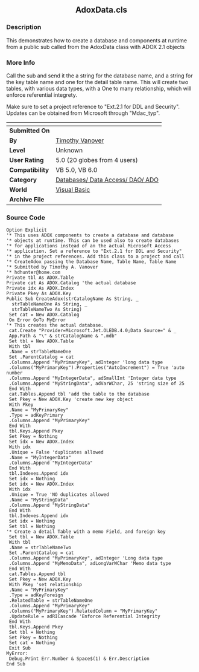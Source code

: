 ﻿<div align="center">

## AdoxData\.cls


</div>

### Description

This demonstrates how to create a database and components at runtime from a public sub called from the AdoxData class with ADOX 2.1 objects
 
### More Info
 
Call the sub and send it the a string for the database name, and a string for the key table name and one for the detail table name. This will create two tables, with various data types, with a One to many relationship, which will enforce referential integrety.

Make sure to set a project reference to "Ext.2.1 for DDL and Security". Updates can be obtained from Microsoft through "Mdac_typ".


<span>             |<span>
---                |---
**Submitted On**   |
**By**             |[Timothy Vanover](https://github.com/Planet-Source-Code/PSCIndex/blob/master/ByAuthor/timothy-vanover.md)
**Level**          |Unknown
**User Rating**    |5.0 (20 globes from 4 users)
**Compatibility**  |VB 5\.0, VB 6\.0
**Category**       |[Databases/ Data Access/ DAO/ ADO](https://github.com/Planet-Source-Code/PSCIndex/blob/master/ByCategory/databases-data-access-dao-ado__1-6.md)
**World**          |[Visual Basic](https://github.com/Planet-Source-Code/PSCIndex/blob/master/ByWorld/visual-basic.md)
**Archive File**   |[](https://github.com/Planet-Source-Code/timothy-vanover-adoxdata-cls__1-3164/archive/master.zip)





### Source Code

```
Option Explicit
'* This uses ADOX components to create a database and database
'* objects at runtime. This can be used also to create databases
'* for applications instead of an the actual Microsoft Access
'* application. Set a reference to "Ext.2.1 for DDL and Security"
'* in the project references. Add this class to a project and call
'* CreateAdox passing the Database Name, Table Name, Table Name
'* Submitted by Timothy A. Vanover
'* hdhunter@home.com
Private tbl As ADOX.Table
Private cat As ADOX.Catalog 'the actual database
Private idx As ADOX.Index
Private Pkey As ADOX.Key
Public Sub CreateAdox(strCatalogName As String, _
  strTableNameOne As String, _
  strTableNameTwo As String)
 Set cat = New ADOX.Catalog
 On Error GoTo MyError
'* This creates the actual database.
 cat.Create "Provider=Microsoft.Jet.OLEDB.4.0;Data Source=" & _
 App.Path & "\" & strCatalogName & ".mdb"
 Set tbl = New ADOX.Table
 With tbl
 .Name = strTableNameOne
 Set .ParentCatalog = cat
 .Columns.Append "MyPrimaryKey", adInteger 'long data type
 .Columns("MyPrimaryKey").Properties("AutoIncrement") = True 'auto number
 .Columns.Append "MyIntegerData", adSmallInt 'Integer data type
 .Columns.Append "MyStringData", adVarWChar, 25 'string size of 25
 End With
 cat.Tables.Append tbl 'add the table to the database
 Set Pkey = New ADOX.Key 'create new key object
 With Pkey
 .Name = "MyPrimaryKey"
 .Type = adKeyPrimary
 .Columns.Append "MyPrimaryKey"
 End With
 tbl.Keys.Append Pkey
 Set Pkey = Nothing
 Set idx = New ADOX.Index
 With idx
 .Unique = False 'duplicates allowed
 .Name = "MyIntegerData"
 .Columns.Append "MyIntegerData"
 End With
 tbl.Indexes.Append idx
 Set idx = Nothing
 Set idx = New ADOX.Index
 With idx
 .Unique = True 'NO duplicates allowed
 .Name = "MyStringData"
 .Columns.Append "MyStringData"
 End With
 tbl.Indexes.Append idx
 Set idx = Nothing
 Set tbl = Nothing
'* Create a detail Table with a memo Field, and foreign key
 Set tbl = New ADOX.Table
 With tbl
 .Name = strTableNameTwo
 Set .ParentCatalog = cat
 .Columns.Append "MyPrimaryKey", adInteger 'Long data type
 .Columns.Append "MyMemoData", adLongVarWChar 'Memo data type
 End With
 cat.Tables.Append tbl
 Set Pkey = New ADOX.Key
 With Pkey 'set relationship
 .Name = "MyPrimaryKey"
 .Type = adKeyForeign
 .RelatedTable = strTableNameOne
 .Columns.Append "MyPrimaryKey"
 .Columns("MyPrimaryKey").RelatedColumn = "MyPrimaryKey"
 .UpdateRule = adRICascade 'Enforce Referential Integrity
 End With
 tbl.Keys.Append Pkey
 Set tbl = Nothing
 Set Pkey = Nothing
 Set cat = Nothing
 Exit Sub
MyError:
 Debug.Print Err.Number & Space$(1) & Err.Description
End Sub
```

